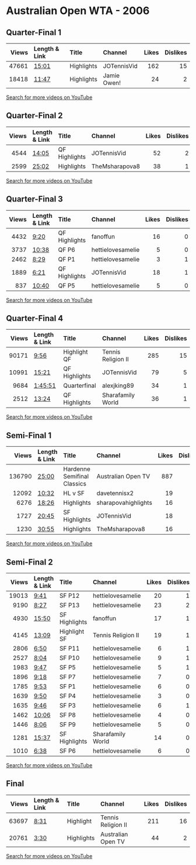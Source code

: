 
# Australian Open WTA - 2006
    
## Quarter-Final 1
|   Views | Length & Link                                        | Title      | Channel     |   Likes |   Dislikes |
|--------:|:-----------------------------------------------------|:-----------|:------------|--------:|-----------:|
|   47661 | [15:01](https://www.youtube.com/watch?v=pMxjHIidHPU) | Highlights | JOTennisVid |     162 |         15 |
|   18418 | [11:47](https://www.youtube.com/watch?v=XKXvJLrIxuU) | Highlights | Jamie Owen! |      24 |          2 |

[Search for more videos on YouTube](https://www.youtube.com/results?search_query=%22australian+open%22+%22Henin%22+%22Davenport%22+%222006%22+%22highlights%22)     

## Quarter-Final 2
|   Views | Length & Link                                        | Title         | Channel        |   Likes |   Dislikes |
|--------:|:-----------------------------------------------------|:--------------|:---------------|--------:|-----------:|
|    4544 | [14:05](https://www.youtube.com/watch?v=q-dyFLnCAbY) | QF Highlights | JOTennisVid    |      52 |          2 |
|    2599 | [25:02](https://www.youtube.com/watch?v=KURYr_aQwGk) | Highlights    | TheMsharapova8 |      38 |          1 |

[Search for more videos on YouTube](https://www.youtube.com/results?search_query=%22australian+open%22+%22Sharapova%22+%22Petrova%22+%222006%22+%22highlights%22)     

## Quarter-Final 3
|   Views | Length & Link                                        | Title              | Channel           |   Likes |   Dislikes |
|--------:|:-----------------------------------------------------|:-------------------|:------------------|--------:|-----------:|
|    4432 | [9:20](https://www.youtube.com/watch?v=kbF0Zeb8X9c)  | QF      Highlights | fanoffun          |      16 |          0 |
|    3737 | [10:38](https://www.youtube.com/watch?v=Rh_ipfaJKGE) | QF    P6           | hettielovesamelie |       5 |          0 |
|    2462 | [8:29](https://www.youtube.com/watch?v=cRC-nlxcc6k)  | QF    P1           | hettielovesamelie |       3 |          1 |
|    1889 | [6:21](https://www.youtube.com/watch?v=fHY5v_wbIO0)  | QF Highlights      | JOTennisVid       |      18 |          1 |
|     837 | [10:40](https://www.youtube.com/watch?v=ckyFSK3zrAg) | QF    P5           | hettielovesamelie |       5 |          0 |

[Search for more videos on YouTube](https://www.youtube.com/results?search_query=%22australian+open%22+%22Mauresmo%22+%22Schnyder%22+%222006%22+%22highlights%22)     

## Quarter-Final 4
|   Views | Length & Link                                          | Title          | Channel            |   Likes |   Dislikes |
|--------:|:-------------------------------------------------------|:---------------|:-------------------|--------:|-----------:|
|   90171 | [9:56](https://www.youtube.com/watch?v=zjd2xQauPms)    | Highlight   QF | Tennis Religion II |     285 |         15 |
|   10991 | [15:21](https://www.youtube.com/watch?v=acI10Xf60XQ)   | QF Highlights  | JOTennisVid        |      79 |          5 |
|    9684 | [1:45:51](https://www.youtube.com/watch?v=9hhscWZBnGU) | Quarterfinal   | alexjking89        |      34 |          1 |
|    2512 | [13:24](https://www.youtube.com/watch?v=sD-uRTveX-k)   | QF Highlights  | Sharafamily World  |      36 |          1 |

[Search for more videos on YouTube](https://www.youtube.com/results?search_query=%22australian+open%22+%22Clijsters%22+%22Hingis%22+%222006%22+%22highlights%22)     

## Semi-Final 1
|   Views | Length & Link                                        | Title                             | Channel             |   Likes |   Dislikes |
|--------:|:-----------------------------------------------------|:----------------------------------|:--------------------|--------:|-----------:|
|  136790 | [25:00](https://www.youtube.com/watch?v=T8eMrYdRs9o) | Hardenne     Semifinal   Classics | Australian Open TV  |     887 |         41 |
|   12092 | [10:32](https://www.youtube.com/watch?v=9nvUoFVnamo) | HL   v     SF                     | davetennisx2        |      19 |          2 |
|    6276 | [18:26](https://www.youtube.com/watch?v=YtucwDi-Utk) | Highlights                        | sharapovahighlights |      16 |          1 |
|    1727 | [20:45](https://www.youtube.com/watch?v=eukWhecsc3k) | SF Highlights                     | JOTennisVid         |      18 |          1 |
|    1230 | [30:55](https://www.youtube.com/watch?v=rTB_Mv5ljMU) | Highlights                        | TheMsharapova8      |      16 |          0 |

[Search for more videos on YouTube](https://www.youtube.com/results?search_query=%22australian+open%22+%22Henin%22+%22Sharapova%22+%222006%22+%22highlights%22)     

## Semi-Final 2
|   Views | Length & Link                                        | Title              | Channel            |   Likes |   Dislikes |
|--------:|:-----------------------------------------------------|:-------------------|:-------------------|--------:|-----------:|
|   19013 | [9:41](https://www.youtube.com/watch?v=u1J4wJY5mM8)  | SF    P12          | hettielovesamelie  |      20 |          1 |
|    9190 | [8:27](https://www.youtube.com/watch?v=YYccP4QVqug)  | SF    P13          | hettielovesamelie  |      23 |          2 |
|    4930 | [15:50](https://www.youtube.com/watch?v=zSmGZRInuu8) | SF      Highlights | fanoffun           |      17 |          1 |
|    4145 | [13:09](https://www.youtube.com/watch?v=JeJlRQ93NtE) | Highlight   SF     | Tennis Religion II |      19 |          1 |
|    2806 | [6:50](https://www.youtube.com/watch?v=8GeNMIXLTw4)  | SF    P11          | hettielovesamelie  |       6 |          1 |
|    2527 | [8:04](https://www.youtube.com/watch?v=e_BW6eLlf9w)  | SF    P10          | hettielovesamelie  |       9 |          1 |
|    1983 | [9:47](https://www.youtube.com/watch?v=9sDYiTNE0LE)  | SF    P5           | hettielovesamelie  |       5 |          1 |
|    1896 | [9:18](https://www.youtube.com/watch?v=bywMdrpJLiM)  | SF    P7           | hettielovesamelie  |       7 |          0 |
|    1785 | [9:53](https://www.youtube.com/watch?v=WGRWdXg_p0M)  | SF    P1           | hettielovesamelie  |       6 |          0 |
|    1639 | [9:50](https://www.youtube.com/watch?v=gpNtpwCrWRE)  | SF    P4           | hettielovesamelie  |       3 |          0 |
|    1635 | [9:46](https://www.youtube.com/watch?v=FNmtx4Zx_P0)  | SF    P3           | hettielovesamelie  |       6 |          1 |
|    1462 | [10:06](https://www.youtube.com/watch?v=Ns1PhY3ceqE) | SF    P8           | hettielovesamelie  |       4 |          0 |
|    1446 | [8:06](https://www.youtube.com/watch?v=tcn7yPXaDjk)  | SF    P9           | hettielovesamelie  |       5 |          0 |
|    1281 | [15:37](https://www.youtube.com/watch?v=laj1TvgNn4Q) | SF Highlights      | Sharafamily World  |      14 |          0 |
|    1010 | [6:38](https://www.youtube.com/watch?v=emD0MOnfPr0)  | SF    P6           | hettielovesamelie  |       6 |          0 |

[Search for more videos on YouTube](https://www.youtube.com/results?search_query=%22australian+open%22+%22Mauresmo%22+%22Clijsters%22+%222006%22+%22highlights%22)     

## Final
|   Views | Length & Link                                       | Title      | Channel            |   Likes |   Dislikes |
|--------:|:----------------------------------------------------|:-----------|:-------------------|--------:|-----------:|
|   63697 | [8:31](https://www.youtube.com/watch?v=6hYLIsrb_yU) | Highlight  | Tennis Religion II |     211 |         16 |
|   20761 | [3:30](https://www.youtube.com/watch?v=ZKt1mCIvlvg) | Highlights | Australian Open TV |      44 |          2 |

[Search for more videos on YouTube](https://www.youtube.com/results?search_query=%22australian+open%22+%22Mauresmo%22+%22Henin%22+%222006%22+%22highlights%22)     
